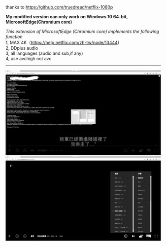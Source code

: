 thanks to https://github.com/truedread/netflix-1080p

**My modified version can only work on Windows 10 64-bit, MicrosoftEdge(Chromium core)**

*This extension of MicrosoftEdge (Chromium core) implements the following function*  
1, MAX 4K（https://help.netflix.com/zh-tw/node/13444)   
2, DDplus audio  
3, all languages (audio and sub,if any)  
4, use avchigh not avc        
    
    
-------------------------------------------------------------------------------------------------------

  
     


![image](img/n1.png)
![image](img/n2.png)


